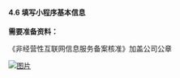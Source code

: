 #### 4.6 填写小程序基本信息

**需要准备资料：**

《非经营性互联网信息服务备案核准》加盖公司公章

[![图片](https://qrss.gameseed.cn/shareyou/doc/pro/6feb8257-d0e5-4d27-a43d-ca0de967ecf9.050.png "图片")](https://qrss.gameseed.cn/shareyou/doc/pro/6feb8257-d0e5-4d27-a43d-ca0de967ecf9.050.png)